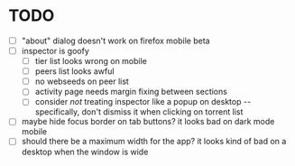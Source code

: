 # TODO

- [ ] "about" dialog doesn't work on firefox mobile beta
- [ ] inspector is goofy
  - [ ] tier list looks wrong on mobile
  - [ ] peers list looks awful
  - [ ] no webseeds on peer list
  - [ ] activity page needs margin fixing between sections
  - [ ] consider _not_ treating inspector like a popup on desktop -- specifically, don't dismiss it when clicking on torrent list
- [ ] maybe hide focus border on tab buttons? it looks bad on dark mode mobile
- [ ] should there be a maximum width for the app? it looks kind of bad on a desktop when the window is wide
